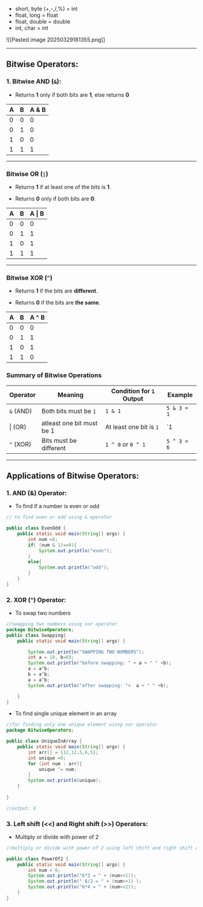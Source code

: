 
- short, byte (+,-,/,%) = int
- float, long = float
- float, double = double
- int, char = int

![[Pasted image 20250329181355.png]]


---
## Bitwise Operators:
### 1.  Bitwise AND (`&`):

- Returns **1** only if both bits are **1**, else returns **0**
    

| A   | B   | A & B |
| --- | --- | ----- |
| 0   | 0   | 0     |
| 0   | 1   | 0     |
| 1   | 0   | 0     |
| 1   | 1   | 1     |


---

### Bitwise OR (`|`)

- Returns **1** if at least one of the bits is **1**.
    
- Returns **0** only if both bits are **0**.
    

| A   | B   | A \| B |
| --- | --- | ------ |
| 0   | 0   | 0      |
| 0   | 1   | 1      |
| 1   | 0   | 1      |
| 1   | 1   | 1      |


---

### Bitwise XOR (`^`)

- Returns **1** if the bits are **different**.
    
- Returns **0** if the bits are **the same**.
    

|A|B|A ^ B|
|---|---|---|
|0|0|0|
|0|1|1|
|1|0|1|
|1|1|0|


### Summary of Bitwise Operations

| Operator  | Meaning                   | Condition for `1` Output | Example     |
| --------- | ------------------------- | ------------------------ | ----------- |
| `&` (AND) | Both bits must be `1`     | `1 & 1`                  | `5 & 3 = 1` |
| \| (OR)   | atleast one bit must be 1 | At least one bit is `1`  | `1          |
| `^` (XOR) | Bits must be different    | `1 ^ 0` or `0 ^ 1`       | `5 ^ 3 = 6` |

---

## Applications of Bitwise Operators:
### 1. AND (&) Operator:
- To find if a number is even or odd
```java
// to find even or odd using & operator

public class EvenOdd {
    public static void main(String[] args) {
        int num =8;
        if( (num & 1)==0){
            System.out.println("even");
        }
        else{
            System.out.println("odd");
        }
    }
}

```

### 2. XOR (^) Operator:
- To swap two numbers
```java
//swapping two numbers using xor operator
package BitwiseOperators;
public class Swapping{
    public static void main(String[] args) { 

        System.out.println("SWAPPING TWO NUMBERS");
        int a = 10, b=69;
        System.out.println("before swapping: " + a + " " +b);
        a = a^b;
        b = a^b;
        a = a^b;
        System.out.println("after swapping: "+  a + " " +b);

    }
}
```


- To find single unique element in an array
```java
//for finding only one unique element uisng xor operator
package BitwiseOperators;

public class UniqueInArray {
    public static void main(String[] args) {
        int arr[] = {12,12,5,6,5};
        int unique =0;
        for (int num : arr){
            unique ^= num;
        }
        System.out.println(unique);
    }
    
}

//output: 6
```

### 3. Left shift (<<) and Right shift (>>) Operators:
- Multiply or divide with power of 2
```java
//multiply or divide with power of 2 using left shift and right shift operators

public class PowerOf2 {
    public static void main(String[] args) {
        int num = 6;
        System.out.println("6*2 = " + (num<<1));
        System.out.println(" 6/2 = " + (num>>1) );
        System.out.println("6*4 = " + (num<<2));
    }
}

```